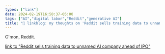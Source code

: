 ```yaml
---
types: ["link"]
date: 2024-02-19T16:50:37-05:00
tags: ["AI","digital labor","Reddit","generative AI"]
title: "🔗 linkblog: my thoughts on 'Reddit sells training data to unnamed AI company ahead of IPO'"
---
```

C'mon, Reddit.

[link to "Reddit sells training data to unnamed AI company ahead of IPO"](https://arstechnica.com/?p=2004431)
